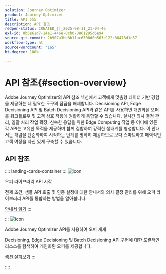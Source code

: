 ```yaml
---
solution: Journey Optimizer
product: Journey Optimizer
title: API 참조
description: API 참조
redpen-status: CREATED_||_2025-08-11_21-04-46
exl-id: 0b5e61d7-14a1-446e-8cb0-8861295d6e94
source-git-commit: 2b907a3be8b11ac6308d0b563e122c88478d1d37
workflow-type: ht
source-wordcount: '165'
ht-degree: 100%

---
```


# API 참조{#section-overview}

Adobe Journey Optimizer의 API 참조 섹션에서 고객에게 맞춤형 데이터 기반 경험을 제공하는 데 필요한 도구의 잠금을 해제합니다. Decisioning API, Edge Decisioning API 및 Batch Decisioning API와 같은 API를 사용하면 개인화된 오퍼를 워크플로우 및 고객 상호 작용에 원활하게 통합할 수 있습니다. 실시간 의사 결정 관리, 일괄 처리 작업 확장, 신속한 응답을 위한 Edge Computing 작업 등 어디에 있든 각 API는 고유한 목적을 제공하며 함께 결합하여 강력한 생태계를 형성합니다. 이 안내서는 개념을 단순화하여 시작하는 단계를 명확히 제공하므로 보다 스마트하고 매력적인 고객 여정을 자신 있게 구축할 수 있습니다.

## API 참조

:::: landing-cards-container
:::
![icon](https://cdn.experienceleague.adobe.com/icons/circle-play.svg?lang=ko)

오퍼 라이브러리 API 시작

전제 조건, 샘플 API 호출 및 인증 설정에 대한 안내서와 의사 결정 관리를 위해 오퍼 라이브러리 API를 통합하는 방법을 알아봅니다.

[안내서 읽기](../using/offers/api-reference/getting-started.md)
:::

:::
![icon](https://cdn.experienceleague.adobe.com/icons/code-branch.svg?lang=ko)

Adobe Journey Optimizer API를 사용하여 오퍼 게재

Decisioning, Edge Decisioning 및 Batch Decisioning API 구현에 대한 포괄적인 리소스를 탐색하여 개인화된 오퍼를 제공합니다.

[섹션 살펴보기](offer-delivery-api-landing-page.md)
:::

::::
